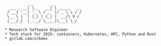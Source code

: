 ```
           _         _            
  ___ _ __| |__   __| | _____   __
 / __| '__| '_ \ / _` |/ _ \ \ / /
 \__ \ |  | |_) | (_| |  __/\ V / 
 |___/_|  |_.__/ \__,_|\___| \_/  
          
* Research Software Engineer
* Tech stack for 2025: containers, Kubernetes, HPC, Python and Rust
* gitlab.com/srbdev
```

<!--
## GitHub Stats
[![Top Languages](https://github-readme-stats.vercel.app/api/top-langs/?username=srbdev&layout=compact)]()
-->
